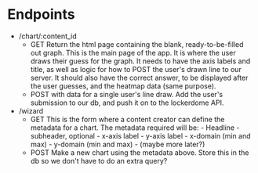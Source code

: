 # Endpoints

- /chart/:content_id
	- GET
		Return the html page containing the blank, ready-to-be-filled out graph. This is the main page of the app. It is where the user draws their guess for the graph. It needs to have the axis labels and title, as well as logic for how to POST the user's drawn line to our server. It should also have the correct answer, to be displayed after the user guesses, and the heatmap data (same purpose).
	- POST with data for a single user's line draw.
		Add the user's submission to our db, and push it on to the lockerdome API.
- /wizard
	- GET
		This is the form where a content creator can define the metadata for a chart. The metadata required will be:
			- Headline
			- subheader, optional
			- x-axis label
			- y-axis label
			- x-domain (min and max)
			- y-domain (min and max)
			- (maybe more later?)
	- POST
		Make a new chart using the metadata above. Store this in the db so we don't have to do an extra query?
